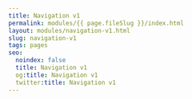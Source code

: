 ```yaml
---
title: Navigation v1
permalink: modules/{{ page.fileSlug }}/index.html
layout: modules/navigation-v1.html
slug: navigation-v1
tags: pages
seo:
  noindex: false
  title: Navigation v1
  og:title: Navigation v1
  twitter:title: Navigation v1
---
```



